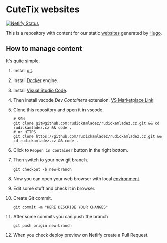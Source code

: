 # CuteTix websites

[![Netlify Status](https://api.netlify.com/api/v1/badges/1582643a-2fd3-4dc1-8ad8-82430648b51e/deploy-status)](https://app.netlify.com/sites/cutetix/deploys)

This is a repository with content for our static [websites](https://cutetix.com) generated by [Hugo](https://gohugo.io/).

## How to manage content

It's quite simple.

1. Install [git](https://git-scm.com/downloads).
1. Install [Docker](https://docs.docker.com/get-docker/) engine.
1. Install [Visual Studio Code](https://code.visualstudio.com/download).
1. Then install vscode *Dev Containers* extension. [VS Marketplace Link](https://marketplace.visualstudio.com/items?itemName=ms-vscode-remote.remote-containers)
1. Clone this repository and open it in vscode.

    ```shell
    # SSH
    git clone git@github.com:rudickamladez/rudickamladez.cz.git && cd rudickamladez.cz && code .
    # or HTTPS
    git clone https://github.com/rudickamladez/rudickamladez.cz.git && cd rudickamladez.cz && code .
    ```

1. Click to `Reopen in Container` button in the right bottom.
1. Then switch to your new git branch.

    ```shell
    git checkout -b new-branch
    ```

1. Now you can open your web browser with local [environment](http://localhost:1313/).

1. Edit some stuff and check it in browser.

1. Create Git commit.

    ```shell
    git commit -m "HERE DESCRIBE YOUR CHANGES"
    ```

1. After some commits you can push the branch

    ```shell
    git push origin new-branch
    ```

1. When you check deploy preview on Netlify create a Pull Request.
